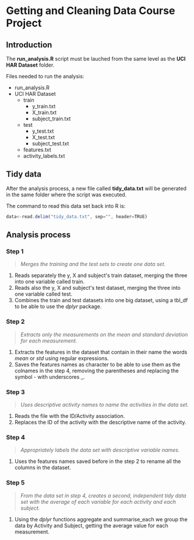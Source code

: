 # Getting and Cleaning Data Course Project

## Introduction

The **run_analysis.R** script must be lauched from the same level as the **UCI HAR Dataset** folder.

Files needed to run the analysis:
- run_analysis.R
- UCI HAR Dataset
  - train	
    - y_train.txt
    - X_train.txt
    - subject_train.txt
  - test	
    - y_test.txt
    - X_test.txt
    - subject_test.txt
  - features.txt
  - activity_labels.txt
  
## Tidy data
		
After the analysis process, a new file called **tidy_data.txt** will be generated in the same folder where the script was executed.

The command to read this data set back into R is:

```javascript
data<-read.delim("tidy_data.txt", sep="", header=TRUE)
```

## Analysis process

### Step 1

>*Merges the training and the test sets to create one data set.*

1. Reads separately the y, X and subject's train dataset, merging the three into one variable called train.
2. Reads also the y, X and subject's test dataset, merging the three into one variable called test.
3. Combines the train and test datasets into one big dataset, using a tbl_df to be able to use the *dplyr* package.


### Step 2

>*Extracts only the measurements on the mean and standard deviation for each measurement.*

1. Extracts the features in the dataset that contain in their name the words *mean* or *std* using regular expressions.
2. Saves the features names as character to be able to use them as the colnames in the step 4, removing the parentheses and replacing the symbol - with underscores _.


### Step 3

>*Uses descriptive activity names to name the activities in the data set.*

1. Reads the file with the ID/Activity association.
2. Replaces the ID of the activity with the descriptive name of the activity.


### Step 4

>*Appropriately labels the data set with descriptive variable names.*

1. Uses the features names saved before in the step 2 to rename all the columns in the dataset.


### Step 5

>*From the data set in step 4, creates a second, independent tidy data set with the average of each variable for each activity and each subject.*

1. Using the *dplyr* functions aggregate and summarise_each we group the data by Activity and Subject, getting the average value for each measurement.

